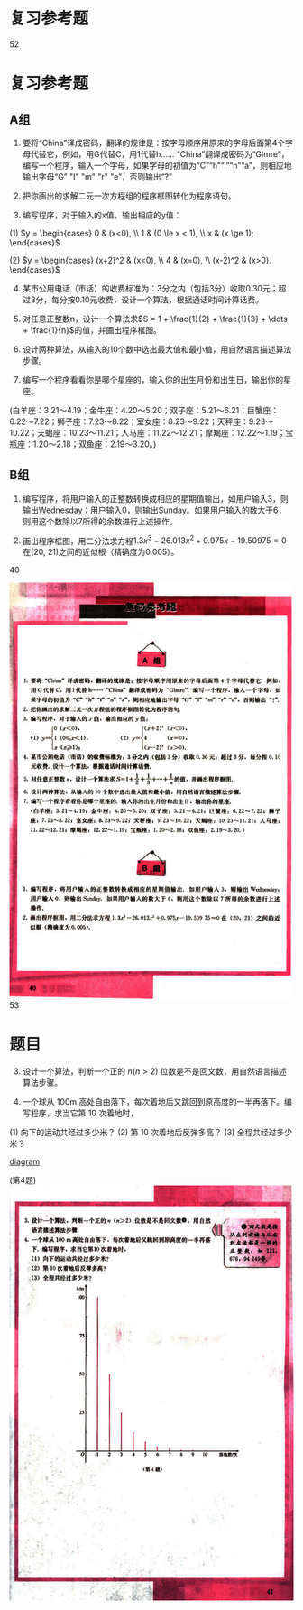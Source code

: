 # 复习参考题

52

# 复习参考题

## A组

1. 要将“China”译成密码，翻译的规律是：按字母顺序用原来的字母后面第4个字母代替它，例如，用G代替C，用1代替h…… “China”翻译成密码为“Glmre”，编写一个程序，输入一个字母，如果字母的初值为“C”“h”“i”“n”“a”，则相应地输出字母“G” "I" "m" "r" "e”，否则输出“?”

2. 把你画出的求解二元一次方程组的程序框图转化为程序语句。

3. 编写程序，对于输入的x值，输出相应的y值：

(1)  $y = \begin{cases} 0 & (x<0), \\ 1 & (0 \le x < 1), \\ x & (x \ge 1); \end{cases}$

(2) $y = \begin{cases} (x+2)^2 & (x<0), \\ 4 & (x=0), \\ (x-2)^2 & (x>0). \end{cases}$

4. 某市公用电话（市话）的收费标准为：3分之内（包括3分）收取0.30元；超过3分，每分按0.10元收费，设计一个算法，根据通话时间计算话费。

5. 对任意正整数n，设计一个算法求$S = 1 + \frac{1}{2} + \frac{1}{3} + \dots + \frac{1}{n}$的值，并画出程序框图。

6. 设计两种算法，从输入的10个数中选出最大值和最小值，用自然语言描述算法步骤。

7. 编写一个程序看看你是哪个星座的，输入你的出生月份和出生日，输出你的星座。

(白羊座：3.21～4.19；金牛座：4.20～5.20；双子座：5.21～6.21；巨蟹座：6.22～7.22；狮子座：7.23～8.22；室女座：8.23～9.22；天秤座：9.23～10.22；天蝎座：10.23～11.21；人马座：11.22～12.21；摩羯座：12.22～1.19；宝瓶座：1.20～2.18；双鱼座：2.19～3.20。)


## B组

1. 编写程序，将用户输入的正整数转换成相应的星期值输出，如用户输入3，则输出Wednesday；用户输入0，则输出Sunday。如果用户输入的数大于6，则用这个数除以7所得的余数进行上述操作。

2. 画出程序框图，用二分法求方程$1.3x^3 - 26.013x^2 + 0.975x - 19.50975 = 0$在(20, 21)之间的近似根（精确度为0.005）。

40

![52](../../book/人教版高中数学A版必修3/人教版高中数学A版必修3_52.png)
53

# 题目

3. 设计一个算法，判断一个正的 $n(n>2)$ 位数是不是回文数，用自然语言描述算法步骤。

4. 一个球从 100m 高处自由落下，每次着地后又跳回到原高度的一半再落下。编写程序，求当它第 10 次着地时，

(1) 向下的运动共经过多少米？
(2) 第 10 次着地后反弹多高？
(3) 全程共经过多少米？

[diagram](images/diagram.png)

(第4题)
![53](../../book/人教版高中数学A版必修3/人教版高中数学A版必修3_53.png)
